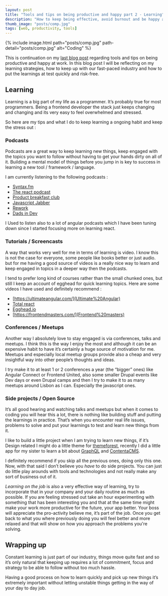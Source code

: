 ```yaml
---
layout: post
title: "Tools and tips on being productive and happy part 2 - Learning"
description: "How to keep being effective, avoid burnout and be happy at work and outside."
thumb_image: "posts/comp.jpg"
tags: [web, productivity, tools]
---
```


{% include image.html path="posts/comp.jpg" path-detail="posts/comp.jpg" alt="Coding" %}

This is continuation on my [last blog post](http://joaogarin.com/posts/tools-and-tips-part1) regarding tools and tips on being productive and happy at work. In this blog post I will be reflecting on my learning strategies, how to keep up with our fast-paced industry and how to put the learnings at test quickly and risk-free.

## Learning

Learning is a big part of my life as a programmer. It’s probably true for most programmers. Being a frontend developer the stack just keeps changing and changing and its very easy to feel overwhelmed and stressed.

So here are my tips and what I do to keep learning a ongoing habit and keep the stress out :

### Podcasts

Podcasts are a great way to keep learning new things, keep engaged with the topics you want to follow without having to get your hands dirty on all of it. Building a mental model of things before you jump in is key to success in learning a new tool / framework / language.

I am currently listening to the following podcasts :

*   [Syntax.fm](https://syntax.fm/)
*   [The react podcast](https://changelog.com/reactpodcast)
*   [Product breakfast club](https://www.productbreakfastclub.com/)
*   [Javascript Jabber](https://devchat.tv/js-jabber)
*   [Rework](https://rework.fm/)
*   [Dads in Dev](http://www.dadsindev.com/)

I Used to listen also to a lot of angular podcasts which I have been tuning down since I started focusing more on learning react.

### Tutorials / Screencasts

A way that works very well for me in terms of learning is video. I know this is not the case for everyone, some people like books better or just audio. but for me having a good source of videos is a really nice way to learn and keep engaged in topics in a deeper way then the podcasts.

I tend to prefer long kind of courses rather than the small chunked ones, but still I keep an account of egghead for quick learning topics. Here are some videos I have used and definitely recommend :

*   [https://ultimateangular.com/](Ultimate%20Angular)
*   [Total react](https://courses.totalreact.com/)
*   [Egghead.io](https://egghead.io/)
*   [https://frontendmasters.com/](Frontend%20masters)

### Conferences / Meetups

Another way I absolutely love to stay engaged is via conferences, talks and meetups. I think this is the way I enjoy the most and although it can be an expensive habit to have it’s certainly a huge source of motivation for me. Meetups and especially local meetup groups provide also a cheap and very insightful way into other people’s thoughts and ideas.

I try make it to at least 1 or 2 conferences a year (the “bigger” ones) like Angular Connect or Frontend United, also some smaller Drupal events like Dev days or even Drupal camps and then I try to make it to as many meetups around Lisbon as I can. Especially the javascript ones.

### Side projects / Open Source

It’s all good hearing and watching talks and meetups but when it comes to coding you will hear this a lot, there is nothing like building stuff and putting the learnings in practice. That’s when you encounter real life issues, problems to solve and put your learnings to test and learn new things from it.

I like to build a little project when I am trying to learn new things, if it’s Design related I might do a little theme for [themeforest](https://themeforest.net/), recently I did a little app for my sister to learn a bit about [GraphQL](https://graphql.org/) and [ContentaCMS](http://www.contentacms.org/).

I definitely recommend if you skip all the previous ones, doing only this one. Now, with that said I don’t believe you *have* to do side projects. You can just do little play arounds with tools and technologies and not really make any sort of business out of it.

*Learning on the job* is also a very effective way of learning, try to incorporate that in your company and your daily routine as much as possible. If you are feeling stressed out take an hour experimenting with something that has been interesting you and that at the same time might make your work more productive for the future, your app better. Your boss will appreciate the pro-activity believe me, it’s part of the job. Once you get back to what you where previously doing you will feel better and more relaxed and that will show on how you approach the problems you're solving.

## Wrapping up

Constant learning is just part of our industry, things move quite fast and so it’s only natural that keeping up requires a lot of commitment, focus and strategy to be able to follow without too much hassle.

Having a good process on how to learn quickly and pick up new things it’s extremely important without letting unstable things getting in the way of your day to day job.
